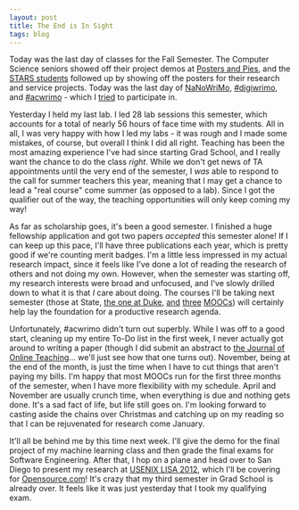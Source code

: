 ```yaml
---
layout: post
title: The End is In Sight
tags: blog
---
```


Today was the last day of classes for the Fall Semester. The Computer Science seniors showed off their project demos at <a href="http://www.csc.ncsu.edu/news/1417">Posters and Pies</a>, and the <a href="http://stars.csc.ncsu.edu">STARS students</a> followed up by showing off the posters for their research and service projects. Today was the last day of <a href="http://www.nanowrimo.org/">NaNoWriMo</a>, <a href="http://www.digitalwritingmonth.com/">#digiwrimo</a>, and <a href="http://www.phd2published.com/2012/10/15/announcing-acwrimo/">#acwrimo</a> - which I <a href="http://isharacomix.org/2012/10/29/everyones-connected">tried</a> to participate in. 

Yesterday I held my last lab. I led 28 lab sessions this semester, which accounts for a total of nearly 56 hours of face time with my students. All in all, I was very happy with how I led my labs - it was rough and I made some mistakes, of course, but overall I think I did all right. Teaching has been the most amazing experience I've had since starting Grad School, and I really want the chance to do the class <em>right</em>. While we don't get news of TA appointments until the very end of the semester, I <em>was</em> able to respond to the call for summer teachers this year, meaning that I may get a chance to lead a "real course" come summer (as opposed to a lab). Since I got the qualifier out of the way, the teaching opportunities will only keep coming my way!

As far as scholarship goes, it's been a good semester. I finished a huge fellowship application and got two papers <em>accepted</em> this semester alone! If I can keep up this pace, I'll have three publications each year, which is pretty good if we're counting merit badges. I'm a little less impressed in my actual research impact, since it feels like I've done a lot of reading the research of others and not doing my own. However, when the semester was starting off, my research interests were broad and unfocused, and I've slowly drilled down to what it is that <em>I</em> care about doing. The courses I'll be taking next semester (those at State, <a href="http://hastac.org/blogs/cathy-davidson/2012/11/24/21st-c-literacies-digital-knowledge-digital-humanities-grad-class">the one at Duke</a>, <a href="https://www.canvas.net/courses/introduction-to-openness-in-education">and</a> <a href="http://moocmooc.com">three</a> <a href="http://www.olds.ac.uk/">MOOCs</a>) will certainly help lay the foundation for a productive research agenda.

Unfortunately, #acwrimo didn't turn out superbly. While I was off to a good start, cleaning up my entire To-Do list in the first week, I never actually got around to writing a paper (though I did submit an abstract to <a href="http://jolt.merlot.org/">the Journal of Online Teaching</a>... we'll just see how that one turns out). November, being at the end of the month, is just the time when I have to cut things that aren't paying my bills. I'm happy that most MOOCs run for the first three months of the semester, when I have more flexibility with my schedule. April and November are usually crunch time, when everything is due and nothing gets done. It's a sad fact of life, but life still goes on. I'm looking forward to casting aside the chains over Christmas and catching up on my reading so that I can be rejuvenated for research come January.

It'll all be behind me by this time next week. I'll give the demo for the final project of my machine learning class and then grade the final exams for Software Engineering. After that, I hop on a plane and head over to San Diego to present my research at <a href="https://www.usenix.org/conference/lisa12">USENIX LISA 2012</a>, which I'll be covering for <a href="http://opensource.com">Opensource.com</a>! It's crazy that my third semester in Grad School is already over. It feels like it was just yesterday that I took my qualifying exam.
